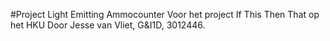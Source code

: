 #Project Light Emitting Ammocounter
Voor het project If This Then That op het HKU
Door Jesse van Vliet, G&I1D, 3012446.
